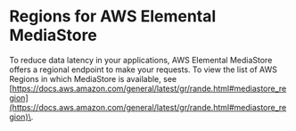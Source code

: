 # Regions for AWS Elemental MediaStore<a name="what-is-regions"></a>

To reduce data latency in your applications, AWS Elemental MediaStore offers a regional endpoint to make your requests\. To view the list of AWS Regions in which MediaStore is available, see [https://docs.aws.amazon.com/general/latest/gr/rande.html#mediastore_region](https://docs.aws.amazon.com/general/latest/gr/rande.html#mediastore_region)\.